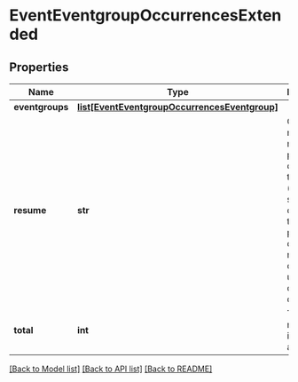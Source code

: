 # EventEventgroupOccurrencesExtended

## Properties
Name | Type | Description | Notes
------------ | ------------- | ------------- | -------------
**eventgroups** | [**list[EventEventgroupOccurrencesEventgroup]**](EventEventgroupOccurrencesEventgroup.md) |  | [optional] 
**resume** | **str** | Continue returning results from previous call using this token (token should come from the previous call, resume cannot be used with other options). | [optional] 
**total** | **int** | Total number of items available. | [optional] 

[[Back to Model list]](../README.md#documentation-for-models) [[Back to API list]](../README.md#documentation-for-api-endpoints) [[Back to README]](../README.md)


